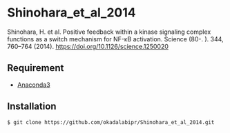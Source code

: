 # Shinohara_et_al_2014
Shinohara, H. et al. Positive feedback within a kinase signaling complex functions as a switch mechanism for NF-κB activation. Science (80-. ). 344, 760–764 (2014). https://doi.org/10.1126/science.1250020

## Requirement
- [Anaconda3](https://www.anaconda.com/)

## Installation

    $ git clone https://github.com/okadalabipr/Shinohara_et_al_2014.git
